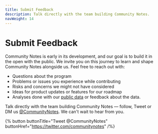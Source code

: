 ```yaml
---
title: Submit Feedback
description: Talk directly with the team building Community Notes.
navWeight: 14
---
```

# Submit Feedback

Community Notes is early in its development, and our goal is to build it in the open with the public. We invite you on this journey to learn and shape Community Notes alongside us. Feel free to reach out with:

- Questions about the program
- Problems or issues you experience while contributing
- Risks and concerns we might not have considered
- Ideas for product updates or features for our roadmap
- Analyses done with our [public data](../under-the-hood/download-data.md) or feedback about the data.

Talk directly with the team building Community Notes — follow, Tweet or DM us [@CommunityNotes](https://twitter.com/communitynotes). We can't wait to hear from you.

{% button buttonTitle="Tweet @CommunityNotes" buttonHref="https://twitter.com/communitynotes" /%}
